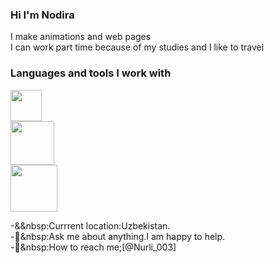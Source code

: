 ### Hi I'm Nodira 
<!-- About myself-->
I make animations and web pages<br/>
I can work part time because of my studies and I like to travel

### Languages and tools I work with
<code><img src="https://user-images.githubusercontent.com/101955512/186041348-5083f2ab-5183-4875-b63b-3522f0cd3e51.png" width="50px">
  <img src="https://user-images.githubusercontent.com/101955512/186041782-731c79d5-bf16-4f23-8762-71ea263623fe.png" width="70px">
  <img src="https://user-images.githubusercontent.com/101955512/186043626-cf5fa934-bc95-45eb-a31c-490983d72349.png" width="75px"></code>
<br/>

-&&nbsp:Currrent location:Uzbekistan.<br/>
-📑&nbsp:Ask me about anything.I am happy to help.<br/>
-📰&nbsp:How to reach me;[@Nurli_003]


